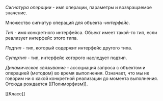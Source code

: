 *Сигнатура операции* - имя операции, параметры и возвращаемое значение.

Множество сигнатур операций для объекта -*интерфейс*.

*Тип* - имя конкретного интерфейса. Объект имеет такой-то тип, если реализует интерфейс этого типа.

*Подтип* - тип, который содержит интерфейс другого типа.

*Супертип* - тип, интерфейс которого наследует подтип.

*Динамическое связывание* - ассоциация запроса с объектом и операцией (методом) во время выполнения. Означает, что мы не говорим ни о какой конкретной реализации до момента выполнения. Отсюда рождается [[Полиморфизм]].

[[Класс]]
